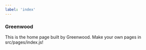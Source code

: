 ```yaml
---
label: 'index'
---
```


### Greenwood

This is the home page built by Greenwood. Make your own pages in src/pages/index.js!